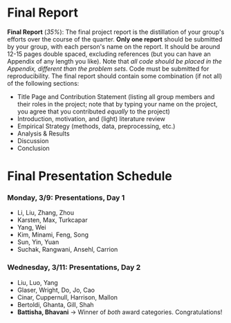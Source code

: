 # Final Report

**Final Report** (*35%*): The final project report is the distillation of your group's efforts over the course of the quarter. **Only one report** should be submitted by your group, with each person's name on the report. It should be around 12-15 pages double spaced, excluding references (but you can have an Appendix of any length you like). Note that _all code should be placed in the Appendix, different than the problem sets_. Code must be submitted for reproducibility. The final report should contain some combination (if not all) of the following sections:
	
* Title Page and Contribution Statement (listing all group members and their roles in the project; note that by typing your name on the project, you agree that you contributed *equally* to the project)
* Introduction, motivation, and (light) literature review
* Empirical Strategy (methods, data, preprocessing, etc.)
* Analysis & Results
* Discussion
* Conclusion


# Final Presentation Schedule

### Monday, 3/9: Presentations, Day 1

* Li, Liu, Zhang, Zhou
* Karsten, Max, Turkcapar
* Yang, Wei
* Kim, Minami, Feng, Song
* Sun, Yin, Yuan
* Suchak, Rangwani, Ansehl, Carrion

### Wednesday, 3/11: Presentations, Day 2

* Liu, Luo, Yang
* Glaser, Wright, Do, Jo, Cao
* Cinar, Cuppernull, Harrison, Mallon
* Bertoldi, Ghanta, Gill, Shah
* **Battisha, Bhavani** -> Winner of *both* award categories. Congratulations!
